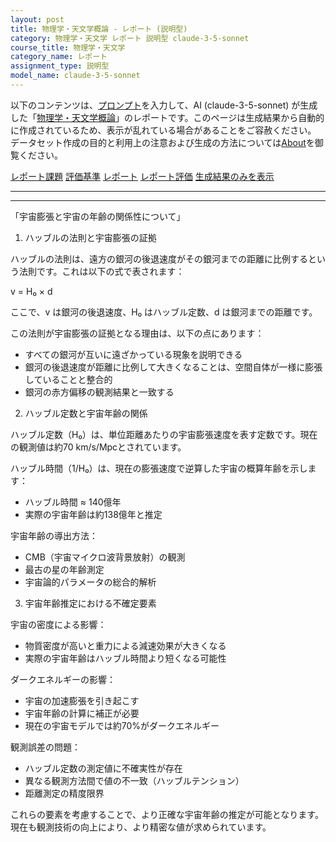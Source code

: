 ```yaml
---
layout: post
title: 物理学・天文学概論 - レポート (説明型)
category: 物理学・天文学 レポート 説明型 claude-3-5-sonnet
course_title: 物理学・天文学
category_name: レポート
assignment_type: 説明型
model_name: claude-3-5-sonnet
---
```


以下のコンテンツは、[プロンプト](http://127.0.0.1:8000/generated/物理学・天文学/claude-3-5-sonnet/prompt_レポート-説明型.md)を入力して、AI (claude-3-5-sonnet) が生成した「[物理学・天文学概論](/contents/物理学・天文学/)」のレポートです。このページは生成結果から自動的に作成されているため、表示が乱れている場合があることをご容赦ください。
データセット作成の目的と利用上の注意および生成の方法については[About](/About)を御覧ください。

[レポート課題](../レポート課題-説明型)
[評価基準](../評価基準-説明型)
[レポート](../レポート-説明型)
[レポート評価](../レポート評価-説明型)
[生成結果のみを表示](http://127.0.0.1:8000/generated/物理学・天文学/claude-3-5-sonnet/レポート-説明型.md)
  

***
***
  
「宇宙膨張と宇宙の年齢の関係性について」

1. ハッブルの法則と宇宙膨張の証拠

ハッブルの法則は、遠方の銀河の後退速度がその銀河までの距離に比例するという法則です。これは以下の式で表されます：

v = H₀ × d

ここで、v は銀河の後退速度、H₀ はハッブル定数、d は銀河までの距離です。

この法則が宇宙膨張の証拠となる理由は、以下の点にあります：
- すべての銀河が互いに遠ざかっている現象を説明できる
- 銀河の後退速度が距離に比例して大きくなることは、空間自体が一様に膨張していることと整合的
- 銀河の赤方偏移の観測結果と一致する

2. ハッブル定数と宇宙年齢の関係

ハッブル定数（H₀）は、単位距離あたりの宇宙膨張速度を表す定数です。現在の観測値は約70 km/s/Mpcとされています。

ハッブル時間（1/H₀）は、現在の膨張速度で逆算した宇宙の概算年齢を示します：
- ハッブル時間 ≈ 140億年
- 実際の宇宙年齢は約138億年と推定

宇宙年齢の導出方法：
- CMB（宇宙マイクロ波背景放射）の観測
- 最古の星の年齢測定
- 宇宙論的パラメータの総合的解析

3. 宇宙年齢推定における不確定要素

宇宙の密度による影響：
- 物質密度が高いと重力による減速効果が大きくなる
- 実際の宇宙年齢はハッブル時間より短くなる可能性

ダークエネルギーの影響：
- 宇宙の加速膨張を引き起こす
- 宇宙年齢の計算に補正が必要
- 現在の宇宙モデルでは約70%がダークエネルギー

観測誤差の問題：
- ハッブル定数の測定値に不確実性が存在
- 異なる観測方法間で値の不一致（ハッブルテンション）
- 距離測定の精度限界

これらの要素を考慮することで、より正確な宇宙年齢の推定が可能となります。現在も観測技術の向上により、より精密な値が求められています。

